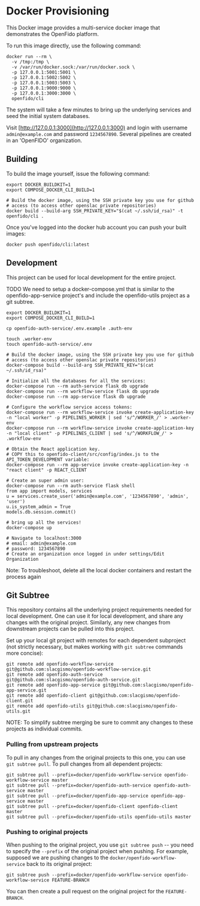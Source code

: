 Docker Provisioning
===================

This Docker image provides a multi-service docker image that demonstrates the
OpenFido platform.

To run this image directly, use the following command:

    docker run --rm \
      -v /tmp:/tmp \
      -v /var/run/docker.sock:/var/run/docker.sock \
      -p 127.0.0.1:5001:5001 \
      -p 127.0.0.1:5002:5002 \
      -p 127.0.0.1:5003:5003 \
      -p 127.0.0.1:9000:9000 \
      -p 127.0.0.1:3000:3000 \
      openfido/cli

The system will take a few minutes to bring up the underlying services and seed
the initial system databases.

Visit [http://127.0.0.1:3000](http://127.0.0.1:3000) and login with username `admin@example.com` and
password `1234567890`. Several pipelines are created in an 'OpenFIDO' organization.

Building
--------

To build the image yourself, issue the following command:

    export DOCKER_BUILDKIT=1
    export COMPOSE_DOCKER_CLI_BUILD=1

    # Build the docker image, using the SSH private key you use for github
    # access (to access other openslac private repositories)
    docker build --build-arg SSH_PRIVATE_KEY="$(cat ~/.ssh/id_rsa)" -t openfido/cli .


Once you've logged into the docker hub account you can push your built images:

    docker push openfido/cli:latest

Development
-----------

This project can be used for local development for the entire project.

TODO We need to setup a docker-compose.yml that is similar to the
openfido-app-service project's and include the openfido-utils project as a git
subtree.

    export DOCKER_BUILDKIT=1
    export COMPOSE_DOCKER_CLI_BUILD=1

    cp openfido-auth-service/.env.example .auth-env

    touch .worker-env
    touch openfido-auth-service/.env

    # Build the docker image, using the SSH private key you use for github
    # access (to access other openslac private repositories)
    docker-compose build --build-arg SSH_PRIVATE_KEY="$(cat ~/.ssh/id_rsa)"

    # Initialize all the databases for all the services:
    docker-compose run --rm auth-service flask db upgrade
    docker-compose run --rm workflow-service flask db upgrade
    docker-compose run --rm app-service flask db upgrade

    # Configure the workflow service access tokens:
    docker-compose run --rm workflow-service invoke create-application-key -n "local worker" -p PIPELINES_WORKER | sed 's/^/WORKER_/' > .worker-env
    docker-compose run --rm workflow-service invoke create-application-key -n "local client" -p PIPELINES_CLIENT | sed 's/^/WORKFLOW_/' > .workflow-env

    # Obtain the React application key.
    # COPY this to openfido-client/src/config/index.js to the API_TOKEN_DEVELOPMENT variable:
    docker-compose run --rm app-service invoke create-application-key -n "react client" -p REACT_CLIENT

    # Create an super admin user:
    docker-compose run --rm auth-service flask shell
    from app import models, services
    u = services.create_user('admin@example.com', '1234567890', 'admin', 'user')
    u.is_system_admin = True
    models.db.session.commit()

    # bring up all the services!
    docker-compose up

    # Navigate to localhost:3000
    # email: admin@example.com
    # password: 1234567890
    # Create an organization once logged in under settings/Edit Organization

Note: To troubleshoot, delete all the local docker containers and restart the process again


Git Subtree
-----------

This repository contains all the underlying project requirements needed for
local development. One can use it for local development, and share any changes
with the original project. Similarly, any new changes from downstream projects
can be pulled into this project.

Set up your local git project with remotes for each dependent subproject (not
strictly necessary, but makes working with `git subtree` commands more concise):

    git remote add openfido-workflow-service git@github.com:slacgismo/openfido-workflow-service.git
    git remote add openfido-auth-service git@github.com:slacgismo/openfido-auth-service.git
    git remote add openfido-app-service git@github.com:slacgismo/openfido-app-service.git
    git remote add openfido-client git@github.com:slacgismo/openfido-client.git
    git remote add openfido-utils git@github.com:slacgismo/openfido-utils.git


NOTE: To simplify subtree merging be sure to commit any changes to these
projects as individual commits.

### Pulling from upstream projects

To pull in any changes from the original projects to this one, you can use `git
subtree pull`. To pull changes from all dependent projects:

    git subtree pull --prefix=docker/openfido-workflow-service openfido-workflow-service master
    git subtree pull --prefix=docker/openfido-auth-service openfido-auth-service master
    git subtree pull --prefix=docker/openfido-app-service openfido-app-service master
    git subtree pull --prefix=docker/openfido-client openfido-client master
    git subtree pull --prefix=docker/openfido-utils openfido-utils master

### Pushing to original projects

When pushing to the original project, you use `git subtree push` -- you need to
specify the `--prefix` of the original project when pushing. For example,
supposed we are pushing changes to the `docker/openfido-workflow-service` back
to its original project:

    git subtree push --prefix=docker/openfido-workflow-service openfido-workflow-service FEATURE-BRANCH

You can then create a pull request on the original project for the `FEATURE-BRANCH`.
